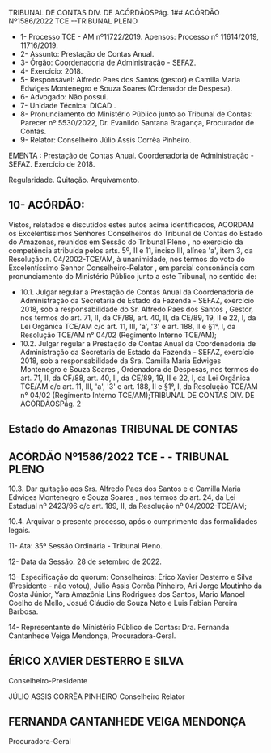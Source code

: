 TRIBUNAL DE CONTAS DIV. DE ACÓRDÃOSPág. 1## ACÓRDÃO Nº1586/2022  TCE --TRIBUNAL PLENO

- 1- Processo TCE - AM nº11722/2019. Apensos: Processo nº  11614/2019, 11716/2019.
- 2- Assunto: Prestação de Contas Anual.
- 3- Órgão: Coordenadoria de Administração - SEFAZ.
- 4- Exercício: 2018.
- 5- Responsável: Alfredo Paes dos Santos  (gestor) e Camilla Maria Edwiges Montenegro e Souza Soares (Ordenador de Despesa).
- 6- Advogado: Não possui.
- 7- Unidade Técnica: DICAD .
- 8- Pronunciamento  do  Ministério  Público  junto  ao  Tribunal  de  Contas: Parecer  nº 5530/2022, Dr. Evanildo Santana Bragança, Procurador de Contas.
- 9- Relator: Conselheiro Júlio Assis Corrêa Pinheiro.

EMENTA : Prestação de Contas Anual. Coordenadoria de Administração - SEFAZ. Exercício de 2018.

Regularidade. Quitação. Arquivamento.

## 10-  ACÓRDÃO:

Vistos, relatados e discutidos estes autos acima identificados, ACORDAM os Excelentíssimos Senhores Conselheiros do Tribunal de Contas do Estado do Amazonas, reunidos em Sessão do Tribunal Pleno , no exercício da competência atribuída pelos arts. 5º, II e 11, inciso III, alínea 'a', item 3, da Resolução n. 04/2002-TCE/AM, à unanimidade, nos termos do voto do Excelentíssimo Senhor Conselheiro-Relator , em  parcial consonância com pronunciamento do Ministério Público junto a este Tribunal, no sentido de:

- 10.1. Julgar  regular a  Prestação  de  Contas  Anual  da  Coordenadoria  de Administração da Secretaria de Estado da Fazenda - SEFAZ, exercício 2018,  sob  a  responsabilidade  do Sr. Alfredo  Paes  dos  Santos , Gestor, nos termos do art. 71, II, da CF/88, art. 40, II, da CE/89, 19, II e 22, I, da Lei Orgânica TCE/AM c/c art. 11, III, 'a', '3' e art. 188, II e §1°, I, da Resolução TCE/AM n° 04/02 (Regimento Interno TCE/AM);
- 10.2. Julgar  regular a  Prestação  de  Contas  Anual  da  Coordenadoria  de Administração da Secretaria de Estado da Fazenda - SEFAZ, exercício 2018, sob a responsabilidade da Sra. Camilla Maria Edwiges Montenegro e Souza Soares , Ordenadora de Despesas, nos termos do art. 71, II, da CF/88, art. 40, II, da CE/89, 19, II e 22, I, da Lei Orgânica TCE/AM c/c  art.  11,  III,  'a',  '3'  e  art.  188,  II  e  §1°,  I,  da  Resolução TCE/AM n° 04/02 (Regimento Interno TCE/AM);TRIBUNAL DE CONTAS DIV. DE ACÓRDÃOSPág. 2

## Estado do Amazonas TRIBUNAL DE CONTAS

## ACÓRDÃO Nº1586/2022  TCE - - TRIBUNAL PLENO

10.3. Dar quitação aos Srs. Alfredo Paes dos Santos e e Camilla Maria Edwiges Montenegro e Souza Soares , nos termos do art. 24, da Lei Estadual nº 2423/96 c/c art. 189, II, da Resolução nº 04/2002-TCE/AM;

10.4. Arquivar o  presente processo, após o cumprimento das formalidades legais.

11-  Ata: 35ª Sessão Ordinária - Tribunal Pleno.

12-  Data da Sessão: 28 de setembro de 2022.

13-  Especificação do quorum: Conselheiros: Érico Xavier Desterro e Silva (Presidente - não  votou),  Júlio  Assis  Corrêa  Pinheiro,  Ari  Jorge  Moutinho  da  Costa  Júnior,  Yara Amazônia Lins Rodrigues dos Santos, Mario Manoel Coelho de Mello, Josué Cláudio de Souza Neto e Luis Fabian Pereira Barbosa.

14-  Representante do Ministério Público de Contas: Dra. Fernanda Cantanhede Veiga Mendonça, Procuradora-Geral.

## ÉRICO XAVIER DESTERRO E SILVA

Conselheiro-Presidente

JÚLIO ASSIS CORRÊA PINHEIRO Conselheiro Relator

## FERNANDA CANTANHEDE VEIGA MENDONÇA

Procuradora-Geral